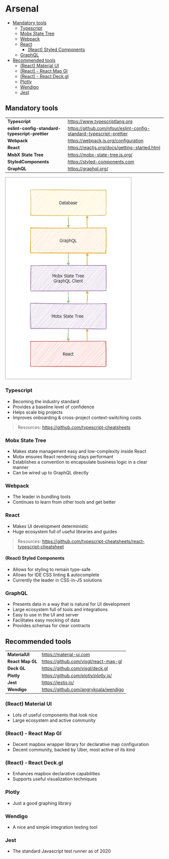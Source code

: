 # Arsenal

+ [Mandatory tools](#mandatory-tools)
  + [Typescript](#typescript)
  + [Mobx State Tree](#mobx-state-tree)
  + [Webpack](#webpack)
  + [React](#react)
    + [(React) Styled Components](#react-styled-components)
  + [GraphQL](#graphql)
+ [Recommended tools](#recommended-tools)
  + [(React) Material UI](#react-material-ui)
  + [(React) - React Map Gl](#react---react-map-gl)
  + [(React) - React Deck.gl](#react---react-deckgl)
  + [Plotly](#plotly)
  + [Wendigo](#wendigo)
  + [Jest](#jest)

## Mandatory tools

|                                                |                                                                     |
| ---------------------------------------------- | ------------------------------------------------------------------- |
| **Typescript**                                 | https://www.typescriptlang.org                                      |
| **eslint-config-standard-typescript-prettier** | https://github.com/nfour/eslint-config-standard-typescript-prettier |
| **Webpack**                                    | https://webpack.js.org/configuration                                |
| **React**                                      | https://reactjs.org/docs/getting-started.html                       |
| **MobX State Tree**                            | https://mobx-state-tree.js.org/                                     |
| **StyledComponents**                           | https://styled-components.com                                       |
| **GraphQL**                                    | https://graphql.org/                                                |

![](./docs/architecture.drawio.png)

### Typescript

- Becoming the industry standard
- Provides a baseline level of confidence
- Helps scale big projects
- Improves onboarding & cross-project context-switching costs

> Resources: https://github.com/typescript-cheatsheets

### Mobx State Tree

- Makes state management easy and low-complexity inside React
- Mobx ensures React rendering stays performant
- Establishes a convention to encapsulate business logic in a clear manner
- Can be wired up to GraphQL directly

### Webpack

- The leader in bundling tools
- Continues to learn from other tools and get better


### React

- Makes UI development deterministic
- Huge ecosystem full of useful libraries and guides

> Resources: https://github.com/typescript-cheatsheets/react-typescript-cheatsheet

#### (React) Styled Components

- Allows for styling to remain type-safe
- Allows for IDE CSS linting & autocomplete
- Currently the leader in CSS-in-JS solutions

### GraphQL

- Presents data in a way that is natural for UI development
- Large ecosystem full of tools and integrations
- Easy to use in the UI and server
- Facilitates easy mocking of data
- Provides schemas for clear contracts

## Recommended tools

|                  |                                       |
| ---------------- | ------------------------------------- |
| **MaterialUI**   | https://material-ui.com               |
| **React Map GL** | https://github.com/visgl/react-map-gl |
| **Deck GL**      | https://github.com/visgl/deck.gl      |
| **Plotly**       | https://github.com/plotly/plotly.js/  |
| **Jest**         | https://jestjs.io/                    |
| **Wendigo**      | https://github.com/angrykoala/wendigo |

### (React) Material UI

- Lots of useful components that look nice
- Large ecosystem and active community

### (React) - React Map Gl

- Decent mapbox wrapper library for declarative map configuration
- Decent community, backed by Uber, most active of its kind

### (React) - React Deck.gl

- Enhances mapbox declarative capabilities
- Supports useful visualization techniques

### Plotly

- Just a good graphing library

### Wendigo

- A nice and simple integration testing tool

### Jest

- The standard Javascript test runner as of 2020
